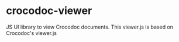 crocodoc-viewer
===============

JS UI library to view Crocodoc documents. This viewer.js is based on Crocodoc's viewer.js
